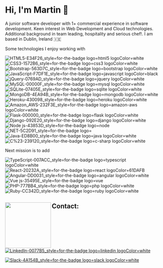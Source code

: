 # Hi, I'm Martin 👋
<!--
<img src="https://raw.githubusercontent.com/martin-itt/master/gh-header-image-cropped.png" alt="banner that says Martin Pavlin - software developer, along a martin sketch">
-->
A junior software developer with 1+ commercial experience in software development. Keen interest in Web Development and Cloud technologies. Additional background in team leading, hospitality and serious chef!.
I am based in Dublin, Ireland 🇮🇪

Some technologies I enjoy working with


![HTML5-E34F26_style=for-the-badge logo=html5 logoColor=white](https://user-images.githubusercontent.com/25881259/163246979-5617160f-534b-4fff-ae57-84640357f811.png)
![CSS3-1572B6_style=for-the-badge logo=css3 logoColor=white](https://user-images.githubusercontent.com/25881259/163247022-45cf3198-1d18-4021-a571-ad9171528213.png)
![Bootstrap-563D7C_style=for-the-badge logo=bootstrap logoColor=white](https://user-images.githubusercontent.com/25881259/163247145-23dfc170-5f71-4873-b1fc-a6c868f5e598.png)
![JavaScript-F7DF1E_style=for-the-badge logo=javascript logoColor=black](https://user-images.githubusercontent.com/25881259/163247605-2a49a4d6-bb11-401b-9f10-11e61ce1e777.png)
![jQuery-0769AD_style=for-the-badge logo=jquery logoColor=white](https://user-images.githubusercontent.com/25881259/163247691-baf739ca-b0f6-4ac4-8534-2e082029f2dc.png)
![MySQL-00000F_style=for-the-badge logo=mysql logoColor=white](https://user-images.githubusercontent.com/25881259/163250124-afedc2d5-598c-4675-b6f9-5581e1aa4671.png)
![SQLite-07405E_style=for-the-badge logo=sqlite logoColor=white](https://user-images.githubusercontent.com/25881259/163250283-0bc67814-de91-4dca-bcf8-773fc178b1dd.png)
![MongoDB-4EA94B_style=for-the-badge logo=mongodb logoColor=white](https://user-images.githubusercontent.com/25881259/163250141-f6102b09-b5a0-4b05-b8fb-d44e07198ac1.png)
![Heroku-430098_style=for-the-badge logo=heroku logoColor=white](https://user-images.githubusercontent.com/25881259/163250169-405e4599-1cd3-4f84-a56a-8d1bdc2f834c.png)
![Amazon_AWS-232F3E_style=for-the-badge logo=amazon-aws logoColor=white](https://user-images.githubusercontent.com/25881259/163250178-1d87c8e6-86f8-41a3-bc46-b76ad079c542.png)
![Flask-000000_style=for-the-badge logo=flask logoColor=white](https://user-images.githubusercontent.com/25881259/163250308-be8137a0-8338-4622-aca0-2cb782c41a70.png)
![Django-092E20_style=for-the-badge logo=django logoColor=white](https://user-images.githubusercontent.com/25881259/163250346-c99ad021-2b7a-4df7-81e7-9055778dbcf9.png)
![Node js-43853D_style=for-the-badge logo=node](https://user-images.githubusercontent.com/25881259/163250605-f5896c09-8ed4-4ae3-aab5-f9462343c859.png)
![NET-5C2D91_style=for-the-badge logo=](https://user-images.githubusercontent.com/25881259/163250620-6d6323cf-3b8b-4bc1-bda1-11c069fe2126.png)
![Java-ED8B00_style=for-the-badge logo=java logoColor=white](https://user-images.githubusercontent.com/25881259/163250508-e20221f5-6f0e-4802-9c8f-7d714b137fea.png)
![C%23-239120_style=for-the-badge logo=c-sharp logoColor=white](https://user-images.githubusercontent.com/25881259/163250538-a19fab22-ad5a-4073-81fd-6ff7b40cb16f.png)



Next mission is to add

![TypeScript-007ACC_style=for-the-badge logo=typescript logoColor=white](https://user-images.githubusercontent.com/25881259/163250690-6e4890a9-9d1c-4968-bfa8-cc0dc6999308.png)
![React-20232A_style=for-the-badge logo=react logoColor=61DAFB](https://user-images.githubusercontent.com/25881259/163242799-cf0087f6-c6b6-4e7b-b33f-ecbaa85b0267.png) ![Angular-DD0031_style=for-the-badge logo=angular logoColor=white](https://user-images.githubusercontent.com/25881259/163242888-2a55e3cb-d609-46be-8c96-a5b857a1a9fb.png)
![Vue js-35495E_style=for-the-badge logo=vue](https://user-images.githubusercontent.com/25881259/163250437-cbb43712-8533-48e4-8858-d81db9339e3e.png)
![PHP-777BB4_style=for-the-badge logo=php logoColor=white](https://user-images.githubusercontent.com/25881259/163250723-2d85f436-09a6-40d8-960f-9f3d80086b10.png)
![Ruby-CC342D_style=for-the-badge logo=ruby logoColor=white](https://user-images.githubusercontent.com/25881259/163250790-80489994-6295-40cf-bd18-33a4af6cda17.png)


## Contact: <a href="#"><img align="left" width="150" height="150" src="https://media.giphy.com/media/ASd0Ukj0y3qMM/giphy.gif?raw=true"></a>
[![LinkedIn-0077B5_style=for-the-badge logo=linkedin logoColor=white](https://user-images.githubusercontent.com/25881259/163245417-791e2b6e-e256-4a56-be5d-1a6c714f12b3.png)](https://www.linkedin.com/in/martin-pavlin/)

[![Slack-4A154B_style=for-the-badge logo=slack logoColor=white](https://user-images.githubusercontent.com/25881259/163246542-3f5248c9-1c23-417c-9d31-16eca1f6273b.png)](https://code-institute-room.slack.com/team/U01BUEF7SUW)


<!--
**Martin-ITT/Martin-ITT** is a ✨ _special_ ✨ repository because its `README.md` (this file) appears on your GitHub profile.

Here are some ideas to get you started:

- 🔭 I’m currently working on ...
- 🌱 I’m currently learning ...
- 👯 I’m looking to collaborate on ...
- 🤔 I’m looking for help with ...
- 💬 Ask me about ...
- 📫 How to reach me: ...
- 😄 Pronouns: ...
- ⚡ Fun fact: ...
-->
